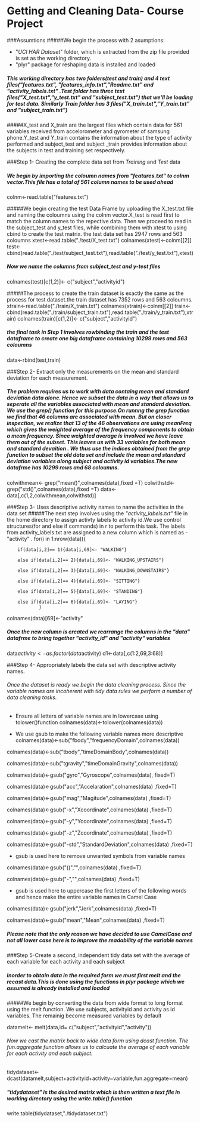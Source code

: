 Getting and Cleaning Data- Course Project
===========================================



###Assumtions
#####We begin the process with 2 asumptions:
* "_UCI HAR Dataset_" folder, which is extracted from the zip file provided is set as the working directory.
* "plyr" package for reshaping data is installed and loaded

##### This working directory has two folders(test and train) and 4 text files("features.txt", "features_info.txt","Readme.txt" and "activity_labels.txt" .Test folder has three text files("X_test.txt","y_test.txt" and "subject_test.txt") that we'll be loading for test data. Similarly Train folder has 3 files("X_train.txt","Y_train.txt" and "subject_train.txt")
#####X_test and X_train are the largest files which contain data for 561 variables received from accelorometer and gyrometer of samsung phone.Y_test and Y_train contains the information about the type of activity performed and subject_test and subject _train provides information about the subjects in test and training set respectively.

###Step 1- Creating the complete data set from _Training_ and _Test_ data

##### We begin by importing the coloumn names from "_features.txt_" to _colnm_ vector.This file has a total of 561 column names to be used ahead
colnm<-read.table("features.txt")

#####We begin creating the test Data Frame by uploading the X_test.txt file and naming the coloumns using the colnm vector.X_test is read first to match the column names to the repective data. Then we proceed to read in the subject_test and y_test files, while combining them with xtest to using cbind to create the test matrix. the test data set has 2947 rows and 563 coloumns
xtest<-read.table("./test/X_test.txt")
colnames(xtest)<-colnm[[2]]
test<- cbind(read.table("./test/subject_test.txt"),read.table("./test/y_test.txt"),xtest)
##### Now we name the columns from subject_test and y-test files
colnames(test)[c(1,2)]<- c("subject","activityid")

#####The process to create the train dataset is exactly the same as the process for test dataset.the train dataset has 7352 rows and 563 coloumns.
xtrain<-read.table("./train/X_train.txt")
colnames(xtrain)<-colnm[[2]]
train<-cbind(read.table("./train/subject_train.txt"),read.table("./train/y_train.txt"),xtrain)
colnames(train)[c(1,2)]<- c("subject","activityid")

##### the final task in Step 1 involves rowbinding the train and the test dataframe to create one big dataframe containing 10299 rows and 563 coloumns
data<-rbind(test,train)

###Step 2- Extract only the measurements on the mean and standard deviation for each measurement. 
##### The problem requires us to work with data containg mean and standard deviation data alone. Hence we subset the data in a way that allows us to seperate all the variables associated with mean and standard deviation. We use the **_grep()_** function for this purpose.On runnng the grep function we find that 46 columns are associated with mean. But on closer inspection, we realize that 13 of the 46 observations are using meanFreq which gives the _**weighted average**_ of the frequency components to obtain a mean frequency. Since weighted average is involved we have leave them out of the subset. This leaves us with 33 variables for both mean and standard devaition . We thus use the indices obtained from the grep function to subset the old data set and include the mean and standard deviation variables along subject and activity id variables.The new datafrme has 10299 rows and 68 coloumns.

colwithmean<- grep("mean()",colnames(data),fixed =T)
colwithstd<-grep("std()",colnames(data),fixed =T)
data<- data[,c(1,2,colwithmean,colwithstd)]

###Step 3- Uses descriptive activity names to name the activities in the data set
#####The next step involves using the _"activity_labels.txt"_ file in the home directory to assign activty labels to activity id.We use control structures(for and else if commands) in r to perform this task.  The labels from activity_labels.txt are assigned to a new column which is named as -"activity" .
for(i in 1:nrow(data)){
        
        if(data[i,2]== 1){data[i,69]<- "WALKING"}
        
        else if(data[i,2]== 2){data[i,69]<- "WALKING_UPSTAIRS"}
        
        else if(data[i,2]== 3){data[i,69]<- "WALKING_DOWNSTAIRS"}
        
        else if(data[i,2]== 4){data[i,69]<- "SITTING"}
        
        else if(data[i,2]== 5){data[i,69]<- "STANDING"}
        
        else if(data[i,2]== 6){data[i,69]<- "LAYING"}
                }

colnames(data)[69]<-"activity"

##### Once the new column is created we rearrange the columns in the "data" datafrme to bring together "activity_id" and "activity" variables
data$activity<-as.factor(data$activity)
d1<-data[,c(1:2,69,3:68)] 

###Step 4- Appropriately labels the data set with descriptive activity names. 
###### Once the dataset is ready we begin the data cleaning process. Since the variable names are incoherent with tidy data rules we perform a number of data cleaning tasks.
* Ensure all letters of variable names are in lowercase using tolower()function
colnames(data)<-tolower(colnames(data))

* We use gsub to make the following variable names more descriptive  
colnames(data)<-sub("fbody","frequencyDomain",colnames(data))

colnames(data)<-sub("tbody","timeDomainBody",colnames(data))

colnames(data)<-sub("tgravity","timeDomainGravity",colnames(data))

colnames(data)<-gsub("gyro","Gyroscope",colnames(data), fixed=T)    

colnames(data)<-gsub("acc","Accelaration",colnames(data) ,fixed=T)

colnames(data)<-gsub("mag","Magitude",colnames(data) ,fixed=T)

colnames(data)<-gsub("-x","Xcoordinate",colnames(data) ,fixed=T)

colnames(data)<-gsub("-y","Ycoordinate",colnames(data) ,fixed=T)

colnames(data)<-gsub("-z","Zcoordinate",colnames(data) ,fixed=T)

colnames(data)<-gsub("-std","StandardDeviation",colnames(data) ,fixed=T)

* gsub is used here to remove unwanted symbols from variable names

colnames(data)<-gsub("()","",colnames(data) ,fixed=T)

colnames(data)<-gsub("-","",colnames(data) ,fixed=T)

* gsub is used here to uppercase the first letters of the following words and hence make the entire variable names in Camel Case

colnames(data)<-gsub("jerk","Jerk",colnames(data) ,fixed=T)

colnames(data)<-gsub("mean","Mean",colnames(data) ,fixed=T)

#####  **_Please note that the only reason we have decided to use CamelCase and not all lower case here is to improve the readability of the variable names_**


###Step 5-Create a second, independent tidy data set with the average of each variable for each activity and each subject

##### Inorder to obtain data in the required form we must first melt and the recast data.This is done using the functions in plyr package which we assumed is already installed and loaded

#####We begin by converting the data from wide format to long format using the melt function. We use subjects, activityid and activity as id variables. The remainig become measured variables by default

datamelt<- melt(data,id= c("subject","activityid","activity"))

###### Now we cast the matrix back to wide data form using dcast function. The fun.aggregate function allows us to calcuate the average of each variable for each activity and each subject.

tidydataset<-dcast(datamelt,subject+activityid+activity~variable,fun.aggregate=mean)

##### "tidydataset" is the desired matrix which is then written a text file in working directory using the write.table() function

write.table(tidydataset,"./tidydataset.txt")

                  
